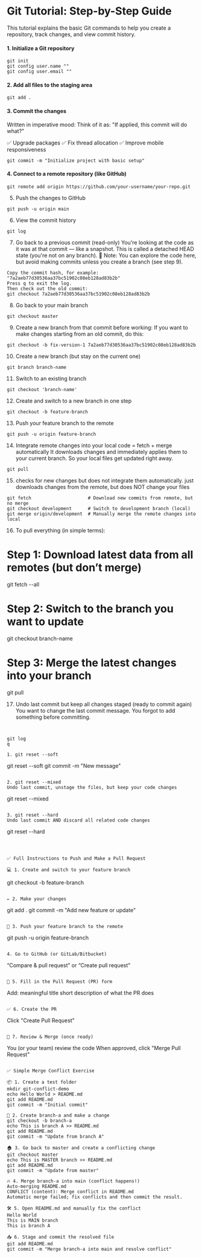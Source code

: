 # Git Tutorial: Step-by-Step Guide

This tutorial explains the basic Git commands to help you create a repository, track changes, and view commit history.

#### 1. Initialize a Git repository
```
git init
git config user.name ""
git config user.email ""
```

#### 2. Add all files to the staging area
```
git add .
```

#### 3. Commit the changes
 Written in imperative mood: Think of it as: "If applied, this commit will do what?"

✅ Upgrade packages
✅ Fix thread allocation
✅ Improve mobile responsiveness
```
git commit -m "Initialize project with basic setup"
```

#### 4. Connect to a remote repository (like GitHub)
```
git remote add origin https://github.com/your-username/your-repo.git
```

5. Push the changes to GitHub
```
git push -u origin main
```

6. View the commit history
```
git log
```

7. Go back to a previous commit (read-only)
You're looking at the code as it was at that commit — like a snapshot. This is called a detached HEAD state (you're not on any branch).
🧠 Note: You can explore the code here, but avoid making commits unless you create a branch (see step 9).

```
Copy the commit hash, for example: "7a2aeb77d30536aa37bc51902c08eb128ad83b2b"
Press q to exit the log.
Then check out the old commit:
git checkout 7a2aeb77d30536aa37bc51902c08eb128ad83b2b
```

8. Go back to your main branch
```
git checkout master
```

9. Create a new branch from that commit before working:
If you want to make changes starting from an old commit, do this:
```
git checkout -b fix-version-1 7a2aeb77d30536aa37bc51902c08eb128ad83b2b
```

10. Create a new branch (but stay on the current one)
```
git branch branch-name
```

11. Switch to an existing branch
```
git checkout 'branch-name'
```

12. Create and switch to a new branch in one step
```
git checkout -b feature-branch
```

13. Push your feature branch to the remote
```
git push -u origin feature-branch
```

14. Integrate remote changes into your local code = fetch + merge automatically
It downloads changes and immediately applies them to your current branch. So your local files get updated right away.
```
git pull
```

15. checks for new changes but does not integrate them automatically.
just downloads changes from the remote, but does NOT change your files
```
git fetch                     # Download new commits from remote, but no merge
git checkout development      # Switch to development branch (local)
git merge origin/development  # Manually merge the remote changes into local
```

16. To pull everything (in simple terms):
# Step 1: Download latest data from all remotes (but don’t merge)
git fetch --all    
# Step 2: Switch to the branch you want to update
git checkout branch-name 
# Step 3: Merge the latest changes into your branch
git pull

17. Undo last commit but keep all changes staged (ready to commit again)
You want to change the last commit message.
You forgot to add something before committing.
```


git log
q

1. git reset --soft
```
git reset --soft <hash>
git commit -m "New message"
```

2. git reset --mixed 
Undo last commit, unstage the files, but keep your code changes
```
git reset --mixed <hash>
```

3. git reset --hard 
Undo last commit AND discard all related code changes
```
git reset --hard <hash>
```



✅ Full Instructions to Push and Make a Pull Request

💻 1. Create and switch to your feature branch
```
git checkout -b feature-branch
```

✏️ 2. Make your changes
```
git add .
git commit -m "Add new feature or update"
```

🚀 3. Push your feature branch to the remote
```
git push -u origin feature-branch
```

4. Go to GitHub (or GitLab/Bitbucket)
```
“Compare & pull request” or “Create pull request”
```

📝 5. Fill in the Pull Request (PR) form
```
Add:
meaningful title
short description of what the PR does
```

✅ 6. Create the PR
```
Click "Create Pull Request"
```

🔁 7. Review & Merge (once ready)
```
You (or your team) review the code
When approved, click "Merge Pull Request"
```

✅ Simple Merge Conflict Exercise

📦 1. Create a test folder
mkdir git-conflict-demo
echo Hello World > README.md
git add README.md
git commit -m "Initial commit"

🌿 2. Create branch-a and make a change
git checkout -b branch-a
echo This is branch A >> README.md
git add README.md
git commit -m "Update from branch A"

🏠 3. Go back to master and create a conflicting change
git checkout master
echo This is MASTER branch >> README.md
git add README.md
git commit -m "Update from master"

🔥 4. Merge branch-a into main (conflict happens!)
Auto-merging README.md
CONFLICT (content): Merge conflict in README.md
Automatic merge failed; fix conflicts and then commit the result.

🛠 5. Open README.md and manually fix the conflict
Hello World
This is MAIN branch
This is branch A

📥 6. Stage and commit the resolved file
git add README.md
git commit -m "Merge branch-a into main and resolve conflict"